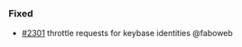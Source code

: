 ### Fixed

- [\#2301](https://github.com/cosmos/voyager/issues/2301) throttle requests for keybase identities @faboweb